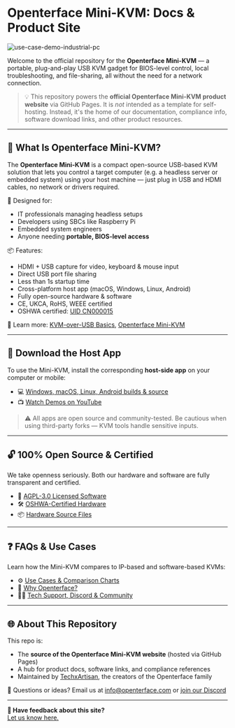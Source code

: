 # Openterface Mini-KVM: Docs & Product Site

![use-case-demo-industrial-pc](https://assets.openterface.com/images/product/use-case-demo-industrial-pc.webp)

Welcome to the official repository for the **Openterface Mini-KVM** — a portable, plug-and-play USB KVM gadget for BIOS-level control, local troubleshooting, and file-sharing, all without the need for a network connection.

> 💡 This repository powers the **official Openterface Mini-KVM product website** via GitHub Pages. It is *not* intended as a template for self-hosting. Instead, it's the home of our documentation, compliance info, software download links, and other product resources.

---

## 🌟 What Is Openterface Mini-KVM?

The **Openterface Mini-KVM** is a compact open-source USB-based KVM solution that lets you control a target computer (e.g. a headless server or embedded system) using your host machine — just plug in USB and HDMI cables, no network or drivers required.

🔧 Designed for:
- IT professionals managing headless setups
- Developers using SBCs like Raspberry Pi
- Embedded system engineers
- Anyone needing **portable, BIOS-level access**

📦 Features:
- HDMI + USB capture for video, keyboard & mouse input
- Direct USB port file sharing
- Less than 1s startup time
- Cross-platform host app (macOS, Windows, Linux, Android)
- Fully open-source hardware & software
- CE, UKCA, RoHS, WEEE certified
- OSHWA certified: [UID CN000015](https://certification.oshwa.org/cn000015.html)

📖 Learn more: [KVM-over-USB Basics](https://openterface.com/faq/usbkvm/kvm-over-usb/), [Openterface Mini-KVM](https://openterface.com/faq/minikvm/op-minikvm/)

---

## 📲 Download the Host App

To use the Mini-KVM, install the corresponding **host-side app** on your computer or mobile:

- 💻 [Windows, macOS, Linux, Android builds & source](https://openterface.com/app/)
- 📺 [Watch Demos on YouTube](https://youtube.com/@TechxArtisan)

> ⚠️ All apps are open source and community-tested. Be cautious when using third-party forks — KVM tools handle sensitive inputs.

---

## 🔓 100% Open Source & Certified

We take openness seriously. Both our hardware and software are fully transparent and certified.

- 📘 [AGPL-3.0 Licensed Software](https://openterface.com/compliance/)
- 🛠 [OSHWA-Certified Hardware](https://openterface.com/compliance/)
- 📦 [Hardware Source Files](https://github.com/TechxArtisanStudio/Openterface_Mini-KVM_Hardware)

---

## ❓ FAQs & Use Cases

Learn how the Mini-KVM compares to IP-based and software-based KVMs:

- ⚙️ [Use Cases & Comparison Charts](https://openterface.com/faq/usbkvm/kvm-over-usb/)
- 🤔 [Why Openterface?](https://openterface.com/faq/usbkvm/openterface/)
- 🧑‍💻 [Tech Support, Discord & Community](https://openterface.com/discord)

---

## 🌐 About This Repository

This repo is:

- The **source of the Openterface Mini-KVM website** (hosted via GitHub Pages)
- A hub for product docs, software links, and compliance references
- Maintained by [TechxArtisan](https://techxartisan.com), the creators of the Openterface family

💌 Questions or ideas? Email us at [info@openterface.com](mailto:info@openterface.com) or [join our Discord](/discord)

---

**💬 Have feedback about this site?**  
[Let us know here.](https://forms.gle/wmxoR2C1VdG36mT69)
